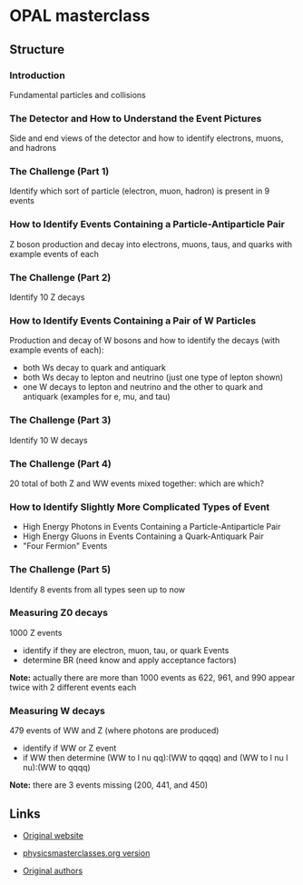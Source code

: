 # OPAL masterclass

## Structure

### Introduction
Fundamental particles and collisions

### The Detector and How to Understand the Event Pictures
Side and end views of the detector and how to identify electrons, muons, and hadrons

### The Challenge (Part 1)
Identify which sort of particle (electron, muon, hadron) is present in 9 events

### How to Identify Events Containing a Particle-Antiparticle Pair
Z boson production and decay into electrons, muons, taus, and quarks with example events of each

### The Challenge (Part 2)
Identify 10 Z decays

### How to Identify Events Containing a Pair of W Particles
Production and decay of W bosons and how to identify the decays (with example events of each):

* both Ws decay to quark and antiquark
* both Ws decay to lepton and neutrino (just one type of lepton shown)
* one W decays to lepton and neutrino and the other to quark and antiquark (examples for e, mu, and tau)

### The Challenge (Part 3)
Identify 10 W decays

### The Challenge (Part 4)
20 total of both Z and WW events mixed together: which are which?

### How to Identify Slightly More Complicated Types of Event
* High Energy Photons in Events Containing a Particle-Antiparticle Pair
* High Energy Gluons in Events Containing a Quark-Antiquark Pair
* "Four Fermion" Events

### The Challenge (Part 5)
Identify 8 events from all types seen up to now

### Measuring Z0 decays
1000 Z events
* identify if they are electron, muon, tau, or quark Events
* determine BR (need know and apply acceptance factors)

**Note:** actually there are more than 1000 events as 622, 961, and 990 appear twice with 2 different events each

### Measuring W decays
479 events of WW and Z (where photons are produced)
* identify if WW or Z event
* if WW then determine (WW to l nu qq):(WW to qqqq) and (WW to l nu l nu):(WW to qqqq)

**Note:** there are 3 events missing (200, 441, and 450)

## Links

* [Original website](http://www.hep.man.ac.uk/u/events/)

* [physicsmasterclasses.org version](https://www.physicsmasterclasses.org/exercises/manchester/en/)

* [Original authors](http://www.hep.man.ac.uk/u/events/acknowledgements.html)
